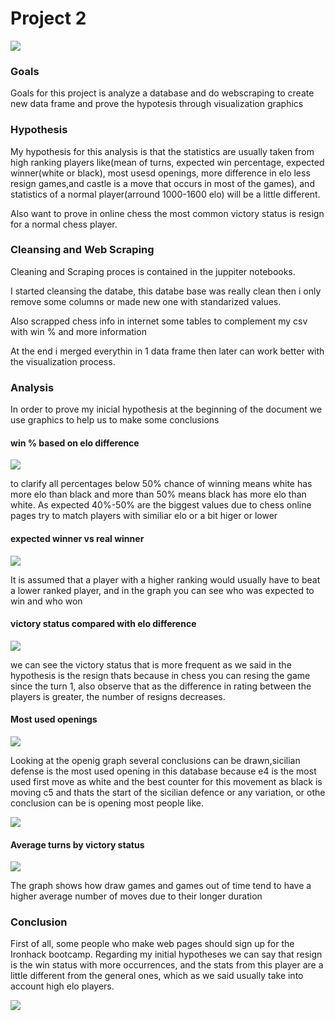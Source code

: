 # Project 2

![](images/graph1/../chess.jpeg)


### Goals
Goals for this project is analyze a database and do webscraping to create new data frame and prove the hypotesis through visualization graphics

### Hypothesis

My hypothesis for this analysis is that the statistics are usually taken from high ranking players like(mean of turns, expected win percentage, expected winner(white or black), most usesd openings, more difference in elo less resign games,and castle is a move that occurs in most of the games), and statistics of a normal player(arround 1000-1600 elo) will be a little different.

Also want to prove in online chess the most common victory status is resign for a normal chess player.

### Cleansing and Web Scraping

Cleaning and Scraping proces is contained in the juppiter notebooks.

I started cleansing the databe, this databe base was really clean then i only remove some columns or made new one with standarized values.

Also scrapped chess info in internet some tables to complement my csv with win % and more information

At the end i merged everythin in 1 data frame then later can work better with the visualization process.

### Analysis
In order to prove my inicial hypothesis at the beginning of the document we use graphics to help us to make some conclusions

#### win % based on elo difference
![](images/graph1/../graph2.jpeg)

to clarify all percentages below 50% chance of winning means white has more elo than black and more than 50% means black has more elo than white.
As expected 40%-50% are the biggest values due to chess online pages try to match players with similiar elo or a bit higer or lower

#### expected winner vs real winner
![](images/graph1/../graph3.jpeg)

It is assumed that a player with a higher ranking would usually have to beat a lower ranked player, and in the graph you can see who was expected to win and who won

#### victory status compared with elo difference
![](images/graph1/../graph7.jpeg)

we can see the victory status that is more frequent as we said in the hypothesis is the resign thats because in chess you can resing the game since the turn 1, also observe that as the difference in rating between the players is greater, the number of resigns decreases.

#### Most used openings 
![](images/graph1/../graph5.jpeg)

Looking at the openig graph several conclusions can be drawn,sicilian defense is the most used opening in this database because e4 is the most used first move as white and the best counter for this movement as black is moving c5 and thats the start of the sicilian defence or any variation, or othe conclusion can be is opening most people like.

![](images/graph1/../graph4.jpeg)

#### Average turns by victory status

![](images/graph1/../graph9.jpeg)

The graph shows how draw games and games out of time tend to have a higher average number of moves due to their longer duration



### Conclusion

 First of all, some people who make web pages should sign up for the Ironhack bootcamp.
Regarding my initial hypotheses we can say that resign is the win status with more occurrences, and the stats from this player are a little different from the general ones, which as we said usually take into account high elo players.

![](images/graph1/../chess2.jpeg)


















